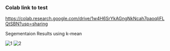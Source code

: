 ### Colab link to test
https://colab.research.google.com/drive/1w4H6SrYkAGngNkNcah7paoqIiFLQtSBN?usp=sharing

Segementaion Results using k-mean

![1](https://github.com/Elonsolmostafa1/Flood-Damage/assets/62807830/458c9d9b-cbd7-4d03-9d50-4e536200a5ec)
![2](https://github.com/Elonsolmostafa1/Flood-Damage/assets/62807830/c8476909-b6fe-4e07-bc6f-ba31b8468b63)
